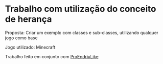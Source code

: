 # Trabalho com utilização do conceito de herança

Proposta: Criar um exemplo com classes e sub-classes, utilizando qualquer jogo como base

Jogo utilizado: Minecraft

Trabalho feito em conjunto com [ProEndriuLike](https://github.com/ProEndriuLike)
